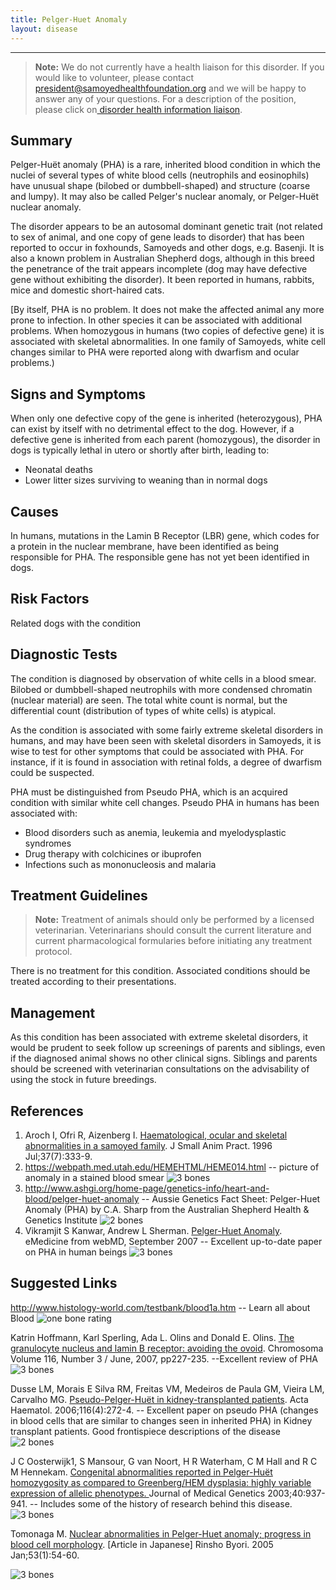 ```yaml
---
title: Pelger-Huet Anomaly
layout: disease
---
```


---

> **Note:** We do not currently have a health liaison for this disorder. If you would like to volunteer, please contact[ president@samoyedhealthfoundation.org](mailto:president@samoyedhealthfoundation.org?subject=Questions%20about%20becoming%20a%20Health%20Information%20Liaison%20or%20Reviewer) and we will be happy to answer any of your questions.
> For a description of the position, please click on[ disorder health information liaison](/become-a-health-information-liaison).

## Summary

Pelger-Huët anomaly (PHA) is a rare, inherited blood condition in which
the nuclei of several types of white blood cells (neutrophils and
eosinophils) have unusual shape (bilobed or dumbbell-shaped) and
structure (coarse and lumpy). It may also be called Pelger's nuclear
anomaly, or Pelger-Huët nuclear anomaly.

The disorder appears to be an autosomal dominant genetic trait (not
related to sex of animal, and one copy of gene leads to disorder) that
has been reported to occur in foxhounds, Samoyeds and other dogs, e.g.
Basenji. It is also a known problem in Australian Shepherd dogs,
although in this breed the penetrance of the trait appears incomplete
(dog may have defective gene without exhibiting the disorder). It been
reported in humans, rabbits, mice and domestic short-haired cats.

[By itself, PHA is no problem. It does not make the affected animal any
more prone to infection. In other species it can be associated with
additional problems. When homozygous in humans (two copies of defective
gene) it is associated with skeletal abnormalities. In one family of
Samoyeds, white cell changes similar to PHA were reported along with
dwarfism and ocular problems.)

## Signs and Symptoms

When only one defective copy of the gene is inherited (heterozygous),
PHA can exist by itself with no detrimental effect to the dog. However,
if a defective gene is inherited from each parent (homozygous), the
disorder in dogs is typically lethal in utero or shortly after birth,
leading to:

- Neonatal deaths
- Lower litter sizes surviving to weaning than in normal dogs

## Causes

In humans, mutations in the Lamin B Receptor (LBR) gene, which codes for
a protein in the nuclear membrane, have been identified as being
responsible for PHA. The responsible gene has not yet been identified
in dogs.

## Risk Factors

Related dogs with the condition

## Diagnostic Tests

The condition is diagnosed by observation of white cells in a blood
smear. Bilobed or dumbbell-shaped neutrophils with more condensed
chromatin (nuclear material) are seen. The total white count is normal,
but the differential count (distribution of types of white cells) is
atypical.

As the condition is associated with some fairly extreme skeletal
disorders in humans, and may have been seen with skeletal disorders in
Samoyeds, it is wise to test for other symptoms that could be associated
with PHA. For instance, if it is found in association with retinal
folds, a degree of dwarfism could be suspected.

PHA must be distinguished from Pseudo PHA, which is an acquired
condition with similar white cell changes. Pseudo PHA in humans has
been associated with:

- Blood disorders such as anemia, leukemia and myelodysplastic
  syndromes
- Drug therapy with colchicines or ibuprofen
- Infections such as mononucleosis and malaria

## Treatment Guidelines

> **Note:** Treatment of animals should only be performed by a licensed
> veterinarian. Veterinarians should consult the current literature and
> current pharmacological formularies before initiating any treatment
> protocol.

There is no treatment for this condition. Associated conditions should
be treated according to their presentations.

## Management

As this condition has been associated with extreme skeletal disorders,
it would be prudent to seek follow up screenings of parents and
siblings, even if the diagnosed animal shows no other clinical signs.
Siblings and parents should be screened with veterinarian consultations
on the advisability of using the stock in future breedings.

## References

1. Aroch I, Ofri R, Aizenberg I. [Haematological, ocular and skeletal
   abnormalities in a samoyed
   family](http://www.ncbi.nlm.nih.gov/sites/entrez?cmd=Retrieve&db=PubMed&list_uids=8840254&dopt=Citation).
   J Small Anim Pract. 1996 Jul;37(7):333-9.
2. <https://webpath.med.utah.edu/HEMEHTML/HEME014.html>
   -- picture of anomaly in a stained blood smear ![3
bones](/img/3-bones.gif)
3. <http://www.ashgi.org/home-page/genetics-info/heart-and-blood/pelger-huet-anomaly> --
   Aussie Genetics Fact Sheet: Pelger-Huet Anomaly (PHA) by C.A. Sharp
   from the Australian Shepherd Health & Genetics Institute ![2
bones](/img/2-bones.gif)
4. Vikramjit S Kanwar, Andrew L Sherman. [Pelger-Huet
   Anomaly](http://www.emedicine.com/ped/topic1753.htm).
   eMedicine from webMD, September 2007 -- Excellent up-to-date paper
   on PHA in human beings ![3 bones](/img/3-bones.gif)

## Suggested Links

<http://www.histology-world.com/testbank/blood1a.htm> -- Learn
all about Blood ![one bone
rating](/img/1-bone.gif)

Katrin Hoffmann, Karl Sperling, Ada L. Olins and Donald E. Olins. [The
granulocyte nucleus and lamin B receptor: avoiding the
ovoid](https://www.ncbi.nlm.nih.gov/pubmed/17245605).
Chromosoma Volume 116, Number 3 / June, 2007, pp227-235. --Excellent
review of PHA ![3 bones](/img/3-bones.gif)

Dusse LM, Morais E Silva RM, Freitas VM, Medeiros de Paula GM, Vieira
LM, Carvalho MG. [Pseudo-Pelger-Huët in kidney-transplanted
patients](https://karger.com/aha/article-abstract/116/4/272/13598/Pseudo-Pelger-Huet-in-Kidney-Transplanted-Patients?redirectedFrom=fulltext).
Acta Haematol. 2006;116(4):272-4. -- Excellent paper on pseudo PHA
(changes in blood cells that are similar to changes seen in inherited
PHA) in Kidney transplant patients. Good frontispiece descriptions of
the disease ![2 bones](/img/2-bones.gif)

J C Oosterwijk1, S Mansour, G van Noort, H R Waterham, C M Hall and R C
M Hennekam. [Congenital abnormalities reported in Pelger-Huët
homozygosity as compared to Greenberg/HEM dysplasia: highly variable
expression of allelic
phenotypes. ](https://jmg.bmj.com/content/40/12/937) Journal
of Medical Genetics 2003;40:937-941. -- Includes some of the history
of research behind this disease. ![3 bones](/img/3-bones.gif)

Tomonaga M. [Nuclear abnormalities in Pelger-Huet anomaly; progress in
blood cell
morphology](http://www.ncbi.nlm.nih.gov/sites/entrez?Db=PubMed&Cmd=ShowDetailView&TermToSearch=15724491&ordinalpos=1&itool=EntrezSystem2.PEntrez.Pubmed.Pubmed_ResultsPanel.Pubmed_RVDocSum).
\[Article in Japanese] Rinsho Byori. 2005 Jan;53(1):54-60.

![3 bones](/img/3-bones.gif)
